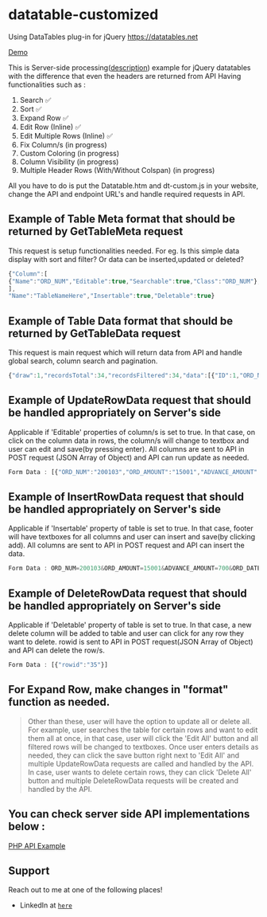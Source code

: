 # datatable-customized
Using DataTables plug-in for jQuery https://datatables.net

<a href="https://sinhashubh.github.io/datatable-examples/DataTable.htm" target="_blank">Demo</a>

This is Server-side processing(<a href="https://www.datatables.net/examples/data_sources/server_side.html" target="_blank">description</a>) example for jQuery datatables with the difference that even the headers are returned from API
Having functionalities such as : 
1. Search ✅
2. Sort ✅
3. Expand Row ✅
4. Edit Row (Inline) ✅
5. Edit Multiple Rows (Inline) ✅
6. Fix Column/s (in progress)
7. Custom Coloring (in progress)
8. Column Visibility (in progress)
9. Multiple Header Rows (With/Without Colspan) (in progress)

All you have to do is put the Datatable.htm and dt-custom.js in your website, change the API and endpoint URL's and handle required requests in API.


## Example of Table Meta format that should be returned by GetTableMeta request
This request is setup functionalities needed. For eg. Is this simple data display with sort and filter? Or data can be inserted,updated or deleted?
```javascript
{"Column":[
{"Name":"ORD_NUM","Editable":true,"Searchable":true,"Class":"ORD_NUM"},{"Name":"ORD_AMOUNT","Editable":true,"Searchable":true,"Class":"ORD_AMOUNT"},{"Name":"ADVANCE_AMOUNT","Editable":true,"Searchable":true,"Class":"ADVANCE_AMOUNT"},{"Name":"ORD_DATE","Editable":true,"Searchable":true,"Class":"ORD_DATE"},{"Name":"CUST_CODE","Editable":true,"Searchable":true,"Class":"CUST_CODE"},{"Name":"AGENT_CODE","Editable":true,"Searchable":true,"Class":"AGENT_CODE"},{"Name":"ORD_DESCRIPTION","Editable":true,"Searchable":true,"Class":"ORD_DESCRIPTION"},{"Name":"ID","Editable":false,"Searchable":false,"Class":"ID"}
],
"Name":"TableNameHere","Insertable":true,"Deletable":true}
```
## Example of Table Data format that should be returned by GetTableData request
This request is main request which will return data from API and handle global search, column search and pagination.
```javascript
{"draw":1,"recordsTotal":34,"recordsFiltered":34,"data":[{"ID":1,"ORD_NUM":"200100","ORD_AMOUNT":"1000","ADVANCE_AMOUNT":"600","ORD_DATE":"8/1/2008 12:00:00 AM","CUST_CODE":"C00013","AGENT_CODE":"A003  ","ORD_DESCRIPTION":"TYU"},{"ID":2,"ORD_NUM":"200101","ORD_AMOUNT":"3212","ADVANCE_AMOUNT":"1000","ORD_DATE":"7/15/2008 12:00:00 AM","CUST_CODE":"C00001","AGENT_CODE":"A008  ","ORD_DESCRIPTION":"TYU"}]}
```
## Example of UpdateRowData request that should be handled appropriately on Server's side 
Applicable if 'Editable' properties of column/s is set to true. In that case, on click on the column data in rows, the column/s will change to textbox and user can edit and save(by pressing enter). All columns are sent to API in POST request (JSON Array of Object) and API can run update as needed.
```javascript
Form Data : [{"ORD_NUM":"200103","ORD_AMOUNT":"15001","ADVANCE_AMOUNT":"700","ORD_DATE":"5/15/2008 12:00:00 AM","CUST_CODE":"C00021","AGENT_CODE":"A005","ORD_DESCRIPTION":"SODA","rowid":"4"}]
```
## Example of InsertRowData request that should be handled appropriately on Server's side 
Applicable if 'Insertable' property of table is set to true. In that case, footer will have textboxes for all columns and user can insert and save(by clicking add). All columns are sent to API in POST request and API can insert the data.
```javascript
Form Data : ORD_NUM=200103&ORD_AMOUNT=15001&ADVANCE_AMOUNT=700&ORD_DATE=5/15/2008 12:00:00 AM&CUST_CODE=C00021&AGENT_CODE=A005&ORD_DESCRIPTION=SOD4
```
## Example of DeleteRowData request that should be handled appropriately on Server's side 
Applicable if 'Deletable' property of table is set to true. In that case, a new delete column will be added to table and user can click for any row they want to delete. rowid is sent to API in POST request(JSON Array of Object) and API can delete the row/s.
```javascript
Form Data : [{"rowid":"35"}]
```
## For Expand Row, make changes in "format" function as needed.

>Other than these, user will have the option to update all or delete all. For example, user searches the table for certain rows and want to edit them all at once, in that case, user will click the 'Edit All' button and all filtered rows will be changed to textboxes. Once user enters details as needed, they can click the save button right next to 'Edit All' and multiple UpdateRowData requests are called and handled by the API.
In case, user wants to delete certain rows, they can click 'Delete All' button and multiple DeleteRowData requests will be created and handled by the API.

## You can check server side API implementations below :
<a href="https://github.com/sinhashubh/datatables-php-api" target="_blank">PHP API Example</a>



## Support

Reach out to me at one of the following places!

- LinkedIn at <a href="https://www.linkedin.com/in/shubham-sinha7" target="_blank">`here`</a>
